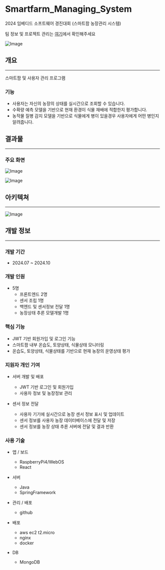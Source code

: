 # Smartfarm_Managing_System
2024 임베디드 소프트웨어 경진대회 (스마트팜 농장관리 시스템)

팀 정보 및 프로젝트 관리는 [여기](https://github.com/WebOS-TEAM-DEVMONSTER)에서 확인해주세요


![Image](https://github.com/user-attachments/assets/9196e541-179f-4573-a78f-cb38639fb396)


## 개요

---

스마트팜 및 사용자 관리 프로그램

### 기능

- 사용자는 자신의 농장의 상태를 실시간으로 조회할 수 있습니다.
- 수확량 예측 모델을 기반으로 현재 환경이 식물 재배에 적합한지 평가합니다.
- 농작물 질병 감지 모델을 기반으로 식물에게 병이 있을경우 사용자에게 어떤 병인지 알려줍니다.

## 결과물

---


### 주요 화면

![Image](https://github.com/user-attachments/assets/fa5e3f2b-7012-463e-826d-faaa321e5476)

![Image](https://github.com/user-attachments/assets/00ccdec7-6f72-4fd2-b290-8f1266070d9f)


## 아키텍쳐

---

![Image](https://github.com/user-attachments/assets/39be4eae-a30e-425e-a7b4-dfc9b1d0449b)


## 개발 정보

---


### 개발 기간

- 2024.07 ~ 2024.10


### 개발 인원

- 5명
    - 프론트엔드 2명
    - 센서 조립 1명
    - 백엔드  및 센서정보 전달 1명
    - 농장상태 추론 모델개발 1명


### 핵심 기능

- JWT 기반 회원가입 및 로그인 기능
- 스마트팜 내부 온습도, 토양상태, 식물상태 모니터링
- 온습도, 토양상태, 식물상태를 기반으로 현재 농장의 운영상태 평가


### 지원자 개인 기여

- 서버 개발 및 배포
    - JWT 기반 로그인 및 회원가입
    - 사용자 정보 및 농장정보 관리
    

- 센서 정보 전달
    - 사용자 기기에 실시간으로 농장 센서 정보 표시 및 업데이트
    - 센서 정보를 사용자 농장 데이터베이스에 전달 및 저장
    - 센서 정보를 농장 상태 추론 서버에 전달 및 결과 반환
    

### 사용 기술

- 앱 / 보드
    - RaspberryPi4/WebOS
    - React
    
- 서버
    - Java
    - SpringFramework
    
- 관리 / 배포
    - github
    

- 배포
    - aws ec2 t2.micro
    - nginx
    - docker
    
- DB
    - MongoDB
